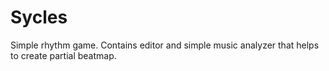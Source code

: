# Sycles
Simple rhythm game. Contains editor and simple music analyzer that helps to create partial beatmap.
